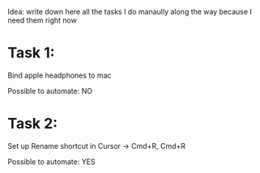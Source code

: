 Idea: write down here all the tasks I do manaully along the way because I need them right now

# Task 1:
Bind apple headphones to mac

Possible to automate: NO

# Task 2:
Set up Rename shortcut in Cursor
-> Cmd+R, Cmd+R

Possible to automate: YES

